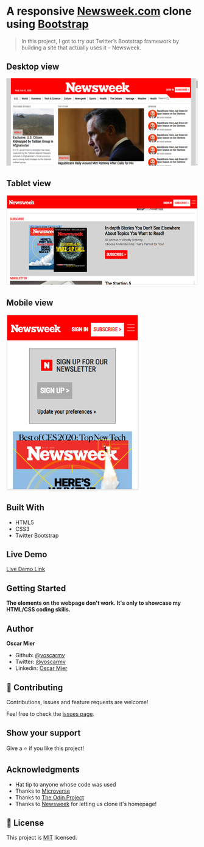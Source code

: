# A responsive [Newsweek.com](www.newsweek.com) clone using [Bootstrap](https://getbootstrap.com/)

> In this project, I got to try out Twitter’s Bootstrap framework by building a site that actually uses it – Newsweek.

## Desktop view

![screenshot](./app_screenshot0.png)

## Tablet view

![screenshot](./app_screenshot1.png)

## Mobile view

![screenshot](./app_screenshot2.png)

## Built With

- HTML5
- CSS3
- Twitter Bootstrap

## Live Demo

[Live Demo Link](https://rawcdn.githack.com/voscarmv/using_bootstrap/16d5ea2b02b9db9b67b7559bd8d607a84a419908/index.html)


## Getting Started

**The elements on the webpage don't work. It's only to showcase my HTML/CSS coding skills.**

## Author

**Oscar Mier**
- Github: [@voscarmv](https://github.com/voscarmv)
- Twitter: [@voscarmv](https://twitter.com/voscarmv)
- Linkedin: [Oscar Mier](https://www.linkedin.com/in/oscar-mier-072984196/) 

## 🤝 Contributing

Contributions, issues and feature requests are welcome!

Feel free to check the [issues page](../../issues/).

## Show your support

Give a ⭐️ if you like this project!

## Acknowledgments

- Hat tip to anyone whose code was used
- Thanks to [Microverse](https://www.microverse.org/?grsf=xb25xf)
- Thanks to [The Odin Project](https://www.theodinproject.com/)
- Thanks to [Newsweek](www.newsweek.com) for letting us clone it's homepage!

## 📝 License

This project is [MIT](https://opensource.org/licenses/MIT) licensed.

